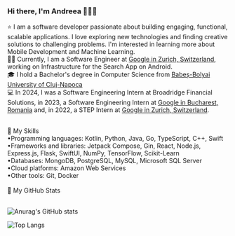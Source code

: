 ### Hi there, I'm Andreea 👩‍💻👋

⭐ I am a software developer passionate about building engaging, functional, scalable applications. I love exploring new technologies and finding creative solutions to challenging problems. I'm interested in learning more about Mobile Development and Machine Learning.<br />
👩‍💻 Currently, I am a Software Engineer at [Google in Zurich, Switzerland](https://careers.google.com/stories/5-surprises-about-google-zurich/?hl=en_US), working on Infrastructure for the Search App on Android. <br />
🎓 I hold a Bachelor's degree in Computer Science from [Babeș-Bolyai University of Cluj-Napoca](https://www.cs.ubbcluj.ro/en/)<br />
💻 In 2024, I was a Software Engineering Intern at Broadridge Financial Solutions, in 2023, a Software Engineering Intern at [Google in Bucharest, Romania](https://www.google.com/about/careers/applications/locations/bucharest/) and, in 2022, a STEP Intern at [Google in Zurich, Switzerland](https://careers.google.com/stories/5-surprises-about-google-zurich/?hl=en_US).

<br />
🚀 My Skills <br />
•Programming languages: Kotlin, Python, Java, Go, TypeScript, C++, Swift <br />
•Frameworks and libraries: Jetpack Compose, Gin, React, Node.js, Express.js, Flask, SwiftUI, NumPy, TensorFlow, Scikit-Learn <br />
•Databases:  MongoDB, PostgreSQL, MySQL, Microsoft SQL Server <br />
•Cloud platforms: Amazon Web Services <br />
•Other tools: Git, Docker<br />

<br />
🌟 My GitHub Stats
<br /><br />

![Anurag's GitHub stats](https://github-readme-stats.vercel.app/api?username=AndreeaIlie516&show_icons=true&theme=tokyonight)


![Top Langs](https://github-readme-stats.vercel.app/api/top-langs/?username=AndreeaIlie516&theme=tokyonight&exclude_repo=andreeailie516.github.io,Bac-is-Coming,City-Pulse-2,Art-Gallery,Destination-Bucket-List,MobileExams&langs_count=8&hide=Makefile,CMake,Batchfile,HTML,C,Javascript,C%23,Jupyter%20Notebook&layout=compact)

